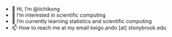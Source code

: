 - 👋 Hi, I’m @iichikong
- 👀 I’m interested in scientific computing
- 🌱 I’m currently learning statistics and scientific computing
- 📫 How to reach me at my email keigo.ando [at] stonybrook.edu 

<!---
iichikong/iichikong is a ✨ special ✨ repository because its `README.md` (this file) appears on your GitHub profile.
You can click the Preview link to take a look at your changes.
--->
